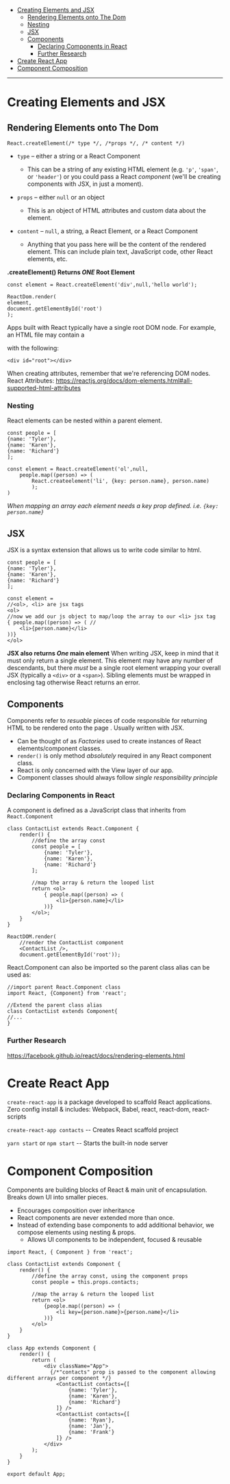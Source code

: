 - [Creating Elements and JSX](#creating-elements-and-jsx)   
   * [Rendering Elements onto The Dom](#rendering-elements-onto-the-dom)
  * [Nesting](#nesting)
  * [JSX](#jsx)
  * [Components](#components)
    + [Declaring Components in React](##declaring-components-in-react)
    * [Further Research](#further-research)
- [Create React App](#create-react-app)
- [Component Composition](#component-composition)
___

# Creating Elements and JSX


## Rendering Elements onto The Dom

```
React.createElement(/* type */, /*props */, /* content */) 
```
-   `type`  – either a string or a React Component
    
    * This can be a string of any existing HTML element (e.g.  `'p'`,  `'span'`, or  `'header'`) or you could pass a React  _component_  (we'll be creating components with JSX, in just a moment).
    

-   `props`  – either  `null`  or an object
    
     * This is an object of HTML attributes and custom data about the element.
    

-   `content`  –  `null`, a string, a React Element, or a React Component 
    * Anything that you pass here will be the content of the rendered element. This can include plain text, JavaScript code, other React elements, etc.

**.createElement() Returns _ONE_ Root Element**
```
const element = React.createElement('div',null,'hello world');

ReactDom.render(
element,
document.getElementById('root')
);
```


Apps built with React typically have a single root DOM node. For example, an HTML file may contain a <div> with the following:

`<div id="root"></div>`

When creating attributes, remember that we're referencing DOM nodes.  
React Attributes: https://reactjs.org/docs/dom-elements.html#all-supported-html-attributes

### Nesting
React elements can be nested within a parent element.  
```
const people = [
{name: 'Tyler'},
{name: 'Karen'},
{name: 'Richard'}
];

const element = React.createElement('ol',null,
    people.map((person) => (
        React.createelement('li', {key: person.name}, person.name)
        );
)
```
_When mapping an array each element needs a key prop defined.  i.e. `{key: person.name}`_

## JSX
JSX is a syntax extension that allows us to write code similar to html.  
```
const people = [
{name: 'Tyler'},
{name: 'Karen'},
{name: 'Richard'}
];

const element = 
//<ol>, <li> are jsx tags
<ol> 
//now we add our js object to map/loop the array to our <li> jsx tag
{ people.map((person) => ( //
    <li>{person.name}</li>
))}
</ol>
```

**JSX also returns _One_ main element**
When writing JSX, keep in mind that it must only return a single element. This element may have any number of descendants, but there  _must_  be a single root element wrapping your overall JSX (typically a  `<div>`  or a  `<span>`). 
Sibling elements must be wrapped in enclosing tag otherwise React returns an error.  

## Components
Components refer to _resuable_ pieces of code responsible for returning HTML to be rendered onto the page . Usually written with JSX.  
   - Can be thought of as _Factories_ used to create instances of React elements/component classes. 
- `render()` is only method _absolutely_ required in any React component class.  
- React is only concerned with the View layer of our app.
- Component classes should always follow _single responsibility principle_


### Declaring Components in React
A component is defined as a JavaScript class that inherits from `React.Component`

```
class ContactList extends React.Component {
    render() {
        //define the array const
        const people = [
            {name: 'Tyler'},
            {name: 'Karen'},
            {name: 'Richard'}
        ];
        
        //map the array & return the looped list
        return <ol>
            { people.map((person) => (
                <li>{person.name}</li>
            ))}
        </ol>;
    }
}

ReactDOM.render(
    //render the ContactList component
    <ContactList />,
    document.getElementById('root'));
```

React.Component can also be imported so the parent class alias can be used as: 
```
//import parent React.Component class
import React, {Component} from 'react'; 

//Extend the parent class alias 
class ContactList extends Component{
//...
}
```

### Further Research
https://facebook.github.io/react/docs/rendering-elements.html


# Create React App

`create-react-app` is a package developed to scaffold React applications.  Zero config install & includes:  Webpack, Babel, react, react-dom, react-scripts

`create-react-app contacts` -- Creates React scaffold project

`yarn start` or `npm start` -- Starts the built-in node server

# Component Composition
Components are building blocks of React & main unit of encapsulation.  Breaks down UI into smaller pieces.  
-  Encourages composition over inheritance
- React components are never extended more than once.  
- Instead of extending base components to add additional behavior,  we compose elements using nesting & props.  
    * Allows UI components to be independent, focused  & reusable

```
import React, { Component } from 'react';

class ContactList extends Component {
    render() {
        //define the array const, using the component props
        const people = this.props.contacts;
        
        //map the array & return the looped list
        return <ol>
            {people.map((person) => (
                <li key={person.name}>{person.name}</li>
            ))}
        </ol>
    }
}

class App extends Component {
    render() {
        return (
            <div className="App">
              {/*"contacts" prop is passed to the component allowing different arrays per component */}
                <ContactList contacts={[
                    {name: 'Tyler'},
                    {name: 'Karen'},
                    {name: 'Richard'}
                ]} />
                <ContactList contacts={[
                    {name: 'Ryan'},
                    {name: 'Jan'},
                    {name: 'Frank'}
                ]} />
            </div>
        );
    }
}

export default App;

```

<!--stackedit_data:
eyJoaXN0b3J5IjpbLTE5MDY4MTQ0N119
-->